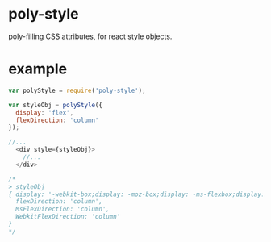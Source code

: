 
# poly-style

poly-filling CSS attributes, for react style objects.

# example

``` js
var polyStyle = require('poly-style');

var styleObj = polyStyle({
  display: 'flex',
  flexDirection: 'column'
});

//...
  <div style={styleObj}>
    //...
  </div>

/*
> styleObj
{ display: '-webkit-box;display: -moz-box;display: -ms-flexbox;display: -webkit-flex;display: flex',
  flexDirection: 'column',
  MsFlexDirection: 'column',
  WebkitFlexDirection: 'column'
}
*/
```
